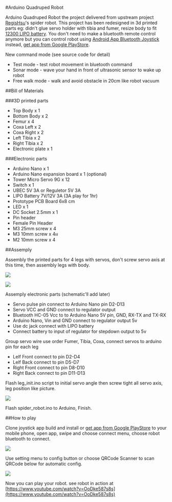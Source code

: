 #Arduino Quadruped Robot

Arduino Quadruped Robot the project delivered from upstream project [RegisHsu](http://goo.gl/H1vvwW)'s spider robot. This project has been redesigned in 3d printed parts eg: didn't glue servo holder with tibia and fumer, resize body to fit [12300 LIPO battery](http://goo.gl/VmvYhv). You don't need to make a bluetooth remote control anymore but you can control robot using [Android App Bluetooth Joystick](https://github.com/anoochit/android-robot-bt-joypad) instead, [get app from Google PlayStore](https://goo.gl/MF46JS). 

New command mode (see source code for detail)

* Test mode - test robot movement in bluetooth command
* Sonar mode - wave your hand in front of ultrasonic sensor to wake up robot
* Free walk mode - walk and avoid obstacle in 20cm like robot vacuum

##Bill of Materials

###3D printed parts

 * Top Body x 1
 * Bottom Body x 2
 * Femur x 4
 * Coxa Left x 2
 * Coxa Right x 2
 * Left Tibia x 2
 * Right Tibia x 2
 * Electronic plate x 1
 
###Electronic parts

 * Arduino Nano x 1
 * Arduino Nano expansion board x 1 (optional)
 * Tower Micro Servo 9G x 12
 * Switch x 1
 * UBEC 5V 3A or Reguletor 5V 3A
 * LIPO Battery 7V/12V 3A (3A play for 1hr)
 * Prototype PCB Board 6x8 cm
 * LED x 1
 * DC Socket 2.5mm x 1
 * Pin header
 * Female Pin Header
 * M3 25mm screw x 4
 * M3 10mm screw x 4ผ
 * M2 10mm screw x 4

##Assemply 

Assembly the printed parts for 4 legs with servos, don't screw servo axis at this time, then assembly legs with body.

![](https://lh3.googleusercontent.com/-4tBILi1vqYU/Vgt_RQe2tgI/AAAAAAAAVaw/efOxZv4JH3M/s640-Ic42/12036446_10154144146409989_5611113044391454922_n.jpg)

![](https://lh3.googleusercontent.com/-IXZaI3R5D1k/Vgt_QJF4h7I/AAAAAAAAVaw/deyxqifE9UM/s640-Ic42/11935093_10154146124574989_8970865697741230982_n.jpg)

Assemply electronic parts (schematic'll add later)

 * Servo pulse pin connect to Arduino Nano pin D2-D13
 * Servo VCC and GND connect to regulator output
 * Bluetooth HC-05 Vcc to to Arduino Nano 5V pin, GND, RX-TX and TX-RX
 * Arduino Nano, Vin and GND connect to regulator output 5v
 * Use dc jack connect with LIPO battery
 * Connect battery to input of regulator for stepdown output to 5v

Group servo wire use order Fumer, Tibia, Coxa, connect servos to arduino pin for each leg

 * Lelf Front connect to pin D2-D4
 * Lelf Back connect to pin D5-D7
 * Right Front connect to pin D8-D10
 * Right Back connect to pin D11-D13

Flash leg_init.ino script to initial servo angle then screw tight all servo axis, leg position like picture.

![](https://lh3.googleusercontent.com/-HG1EKSQT2PU/VnBCA2T4ROI/AAAAAAAAWKY/pNngD10mjrk/s640-Ic42/20151215_224251.jpg)

Flash spider_robot.ino to Arduino, Finish.

##How to play

Clone joystick app build and install or [get app from Google PlayStore](https://goo.gl/MF46JS) to your mobile phone, open app, swipe and choose connect menu, choose robot bluetooth to connect.

![](https://lh3.googleusercontent.com/-a1jGQdI0nWk/VlglODy-uKI/AAAAAAAAV_8/Ckz4pwvxymg/s640-Ic42/DFG_2015-11-27-16-37-40.png)

Use setting menu to config button or choose QRCode Scanner to scan QRCode below for automatic config.

![](https://lh3.googleusercontent.com/-e-Jw3qc6Nnc/Vl2kEDDOFII/AAAAAAAAWB8/uS01f0dblVQ/s800-Ic42/spider_qr_code_without_logo.png)

Now you can play your robot. see robot in action at [https://www.youtube.com/watch?v=OoDke587s8s](https://www.youtube.com/watch?v=OoDke587s8s)


